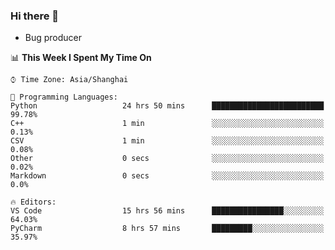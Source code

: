 ### Hi there 👋
* Bug producer
<!--START_SECTION:waka-->
📊 **This Week I Spent My Time On** 

```text
⌚︎ Time Zone: Asia/Shanghai

💬 Programming Languages: 
Python                   24 hrs 50 mins      █████████████████████████   99.78% 
C++                      1 min               ░░░░░░░░░░░░░░░░░░░░░░░░░   0.13% 
CSV                      1 min               ░░░░░░░░░░░░░░░░░░░░░░░░░   0.08% 
Other                    0 secs              ░░░░░░░░░░░░░░░░░░░░░░░░░   0.02% 
Markdown                 0 secs              ░░░░░░░░░░░░░░░░░░░░░░░░░   0.0%

🔥 Editors: 
VS Code                  15 hrs 56 mins      ████████████████░░░░░░░░░   64.03% 
PyCharm                  8 hrs 57 mins       █████████░░░░░░░░░░░░░░░░   35.97%

```


<!--END_SECTION:waka-->
